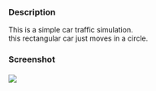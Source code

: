 ### Description
This is a simple car traffic simulation.<br>
this rectangular car just moves in a circle.

### Screenshot
#### ![](https://imgur.com/ozlXBqN.png)

